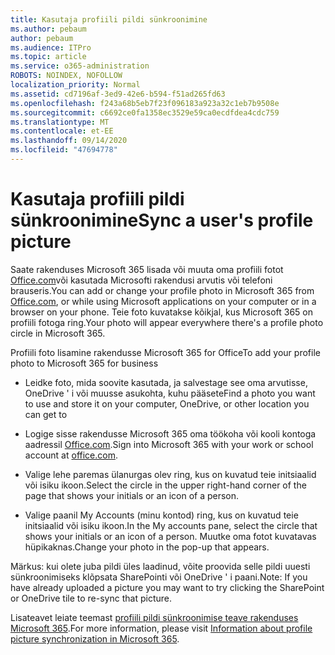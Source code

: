 ```yaml
---
title: Kasutaja profiili pildi sünkroonimine
ms.author: pebaum
author: pebaum
ms.audience: ITPro
ms.topic: article
ms.service: o365-administration
ROBOTS: NOINDEX, NOFOLLOW
localization_priority: Normal
ms.assetid: cd7196af-3ed9-42e6-b594-f51ad265fd63
ms.openlocfilehash: f243a68b5eb7f23f096183a923a32c1eb7b9508e
ms.sourcegitcommit: c6692ce0fa1358ec3529e59ca0ecdfdea4cdc759
ms.translationtype: MT
ms.contentlocale: et-EE
ms.lasthandoff: 09/14/2020
ms.locfileid: "47694778"
---
```

# <a name="sync-a-users-profile-picture"></a><span data-ttu-id="a92cd-102">Kasutaja profiili pildi sünkroonimine</span><span class="sxs-lookup"><span data-stu-id="a92cd-102">Sync a user's profile picture</span></span>

<span data-ttu-id="a92cd-103">Saate rakenduses Microsoft 365 lisada või muuta oma profiili fotot [Office.com](https://www.office.com)või kasutada Microsofti rakendusi arvutis või telefoni brauseris.</span><span class="sxs-lookup"><span data-stu-id="a92cd-103">You can add or change your profile photo in Microsoft 365 from [Office.com](https://www.office.com), or while using Microsoft applications on your computer or in a browser on your phone.</span></span> <span data-ttu-id="a92cd-104">Teie foto kuvatakse kõikjal, kus Microsoft 365 on profiili fotoga ring.</span><span class="sxs-lookup"><span data-stu-id="a92cd-104">Your photo will appear everywhere there's a profile photo circle in Microsoft 365.</span></span>

<span data-ttu-id="a92cd-105">Profiili foto lisamine rakendusse Microsoft 365 for Office</span><span class="sxs-lookup"><span data-stu-id="a92cd-105">To add your profile photo to Microsoft 365 for business</span></span>

- <span data-ttu-id="a92cd-106">Leidke foto, mida soovite kasutada, ja salvestage see oma arvutisse, OneDrive ' i või muusse asukohta, kuhu pääsete</span><span class="sxs-lookup"><span data-stu-id="a92cd-106">Find a photo you want to use and store it on your computer, OneDrive, or other location you can get to</span></span>

- <span data-ttu-id="a92cd-107">Logige sisse rakendusse Microsoft 365 oma töökoha või kooli kontoga aadressil [Office.com](https://www.office.com).</span><span class="sxs-lookup"><span data-stu-id="a92cd-107">Sign into Microsoft 365 with your work or school account at [office.com](https://www.office.com).</span></span>

- <span data-ttu-id="a92cd-108">Valige lehe paremas ülanurgas olev ring, kus on kuvatud teie initsiaalid või isiku ikoon.</span><span class="sxs-lookup"><span data-stu-id="a92cd-108">Select the circle in the upper right-hand corner of the page that shows your initials or an icon of a person.</span></span>

- <span data-ttu-id="a92cd-109">Valige paanil My Accounts (minu kontod) ring, kus on kuvatud teie initsiaalid või isiku ikoon.</span><span class="sxs-lookup"><span data-stu-id="a92cd-109">In the My accounts pane, select the circle that shows your initials or an icon of a person.</span></span> <span data-ttu-id="a92cd-110">Muutke oma fotot kuvatavas hüpikaknas.</span><span class="sxs-lookup"><span data-stu-id="a92cd-110">Change your photo in the pop-up that appears.</span></span>

<span data-ttu-id="a92cd-111">Märkus: kui olete juba pildi üles laadinud, võite proovida selle pildi uuesti sünkroonimiseks klõpsata SharePointi või OneDrive ' i paani.</span><span class="sxs-lookup"><span data-stu-id="a92cd-111">Note: If you have already uploaded a picture you may want to try clicking the SharePoint or OneDrive tile to re-sync that picture.</span></span>

<span data-ttu-id="a92cd-112">Lisateavet leiate teemast [profiili pildi sünkroonimise teave rakenduses Microsoft 365](https://support.office.com/article/information-about-profile-picture-synchronization-in-office-365-20594d76-d054-4af4-a660-401133e3d48a).</span><span class="sxs-lookup"><span data-stu-id="a92cd-112">For more information, please visit [Information about profile picture synchronization in Microsoft 365](https://support.office.com/article/information-about-profile-picture-synchronization-in-office-365-20594d76-d054-4af4-a660-401133e3d48a).</span></span>
